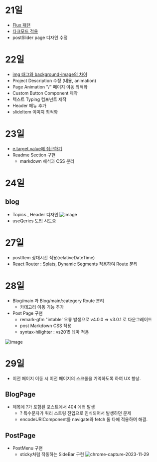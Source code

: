 
# 21일
- [Flux 패턴](https://github.com/dnrgus1127/TIL/blob/main/%EB%94%94%EC%9E%90%EC%9D%B8%20%ED%8C%A8%ED%84%B4/Flux.md)
- [다크모드 적용](https://github.com/dnrgus1127/TIL/blob/main/Project/PortFolio/%ED%85%8C%EB%A7%88%20%EC%A0%81%EC%9A%A9.md)
- postSlider page 디자인 수정

# 22일
- [img 태그와 background-image의 차이](https://github.com/dnrgus1127/TIL/blob/main/CSS/%EB%B0%B0%EA%B2%BD%20%EC%9D%B4%EB%AF%B8%EC%A7%80%EB%A1%9C%20img%ED%83%9C%EA%B7%B8%EC%99%80%20background-image%20%EC%86%8D%EC%84%B1%20%EB%AC%B4%EC%97%87%EC%9D%84%20%EC%84%A0%ED%83%9D%ED%95%B4%EC%95%BC%20%ED%95%A0%EA%B9%8C%3F.md)
- Project Description 수정 (내용, animation)
- Page Animation "/" 페이지 이동 최적화
- Custom Button Component 제작
- 텍스트 Typing 컴포넌트 제작
- Header 메뉴 추가
- slideItem 이미지 최적화

# 23일
- [e.target.value에 접근하기](https://github.com/dnrgus1127/TIL/blob/main/TypeScript/Property%20'X'%20does%20not%20exist%20on%20type%20'EventTarget'%20in%20TS.md)
- Readme Section 구현
   - markdown 해석과 CSS 분리

# 24일
## blog
- Topics , Header 디자인
![image](https://github.com/dnrgus1127/TIL/assets/65962363/0d99d182-1ffa-4d0d-b69a-7f601af51b75)
- useQeries 도입 시도중

# 27일
- postItem 상대시간 적용(relativeDateTime)
- React Router : Splats, Dynamic Segments 적용하여 Route 분리 

# 28일
- Blog/main 과 Blog/main/:category Route 분리
   - 카테고리 이동 기능 추가
- Post Page 구현
   - remark-gfm "intable' 오류 발생으로 v4.0.0 => v3.0.1 로 다운그레이드
   - post Markdown CSS 적용
   - syntax-hilighter : vs2015 테마 적용

![image](https://github.com/dnrgus1127/TIL/assets/65962363/b6f80f27-6530-4a3d-ad35-4d75a7eefcb7)


# 29일
- 이전 페이지 이동 시 이전 페이지의 스크롤을 기억하도록 하여 UX 향상.
## BlogPage
- 제목에 ?가 포함된 포스트에서 404 에러 발생
  - ? 특수문자가 쿼리 스트링 진입으로 인식되어서 발생하던 문제
  - encodeURIComponent를 navigate와 fetch 둘 다에 적용하여 해결.
## PostPage
- PostMenu 구현
   - sticky처럼 작동하는 SideBar 구현
 ![chrome-capture-2023-11-29](https://github.com/dnrgus1127/TIL/assets/65962363/6af03c93-43d2-4c79-93e1-616d16176beb)
